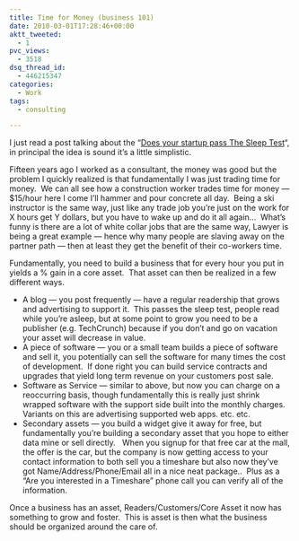 ```yaml
---
title: Time for Money (business 101)
date: 2010-03-01T17:28:46+00:00
aktt_tweeted:
  - 1
pvc_views:
  - 3518
dsq_thread_id:
  - 446215347
categories:
  - Work
tags:
  - consulting

---
```

I just read a post talking about the &#8220;[Does your startup pass The Sleep Test][1]&#8220;, in principal the idea is sound it&#8217;s a little simplistic.

Fifteen years ago I worked as a consultant, the money was good but the problem I quickly realized is that fundamentally I was just trading time for money.  We can all see how a construction worker trades time for money &#8212; $15/hour here I come I&#8217;ll hammer and pour concrete all day.  Being a ski instructor is the same way, just like any trade job you&#8217;re just on the work for X hours get Y dollars, but you have to wake up and do it all again&#8230;  What&#8217;s funny is there are a lot of white collar jobs that are the same way, Lawyer is being a great example &#8212; hence why many people are slaving away on the partner path &#8212; then at least they get the benefit of their co-workers time.

Fundamentally, you need to build a business that for every hour you put in yields a % gain in a core asset.  That asset can then be realized in a few different ways.

  * A blog &#8212; you post frequently &#8212; have a regular readership that grows and advertising to support it.  This passes the sleep test, people read while you&#8217;re asleep, but at some point to grow you need to be a publisher (e.g. TechCrunch) because if you don&#8217;t and go on vacation your asset will decrease in value.
  * A piece of software &#8212; you or a small team builds a piece of software and sell it, you potentially can sell the software for many times the cost of development.  If done right you can build service contracts and upgrades that yield long term revenue on your customers post sale.
  * Software as Service &#8212; similar to above, but now you can charge on a reoccurring basis, though fundamentally this is really just shrink wrapped software with the support side built into the monthly charges.  Variants on this are advertising supported web apps. etc. etc.
  * Secondary assets &#8212; you build a widget give it away for free, but fundamentally you&#8217;re building a secondary asset that you hope to either data mine or sell directly.   When you signup for that free car at the mall, the offer is the car, but the company is now getting access to your contact information to both sell you a timeshare but also now they&#8217;ve got Name/Address/Phone/Email all in a nice neat package..  Plus as a &#8220;Are you interested in a Timeshare&#8221; phone call you can verify all of the information.

Once a business has an asset, Readers/Customers/Core Asset it now has something to grow and foster.  This is asset is then what the business should be organized around the care of.

 [1]: http://markmaunder.com/2010/does-your-startup-pass-the-sleep-test/
